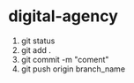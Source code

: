 # digital-agency

1. git status
2. git add .
3. git commit -m "coment"
4. git push origin branch_name